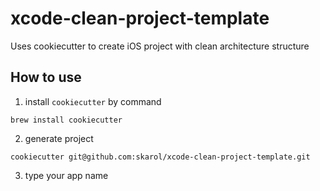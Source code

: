 # xcode-clean-project-template
Uses cookiecutter to create iOS project with clean architecture structure

## How to use
1. install `cookiecutter` by command
```
brew install cookiecutter
```
2. generate project
```
cookiecutter git@github.com:skarol/xcode-clean-project-template.git
```
3. type your app name
